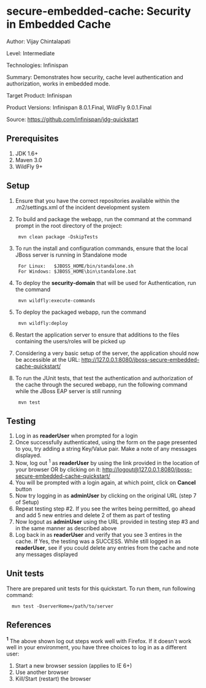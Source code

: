 secure-embedded-cache: Security in Embedded Cache
============================================
Author: Vijay Chintalapati

Level: Intermediate

Technologies: Infinispan

Summary: Demonstrates how security, cache level authentication and authorization, works in embedded mode.

Target Product: Infinispan

Product Versions: Infinispan 8.0.1.Final, WildFly 9.0.1.Final

Source: <https://github.com/infinispan/jdg-quickstart>

Prerequisites
-------------
1. JDK 1.6+
2. Maven 3.0
3. WildFly 9+

Setup
-----
1. Ensure that you have the correct repositories available within the .m2/settings.xml of the incident development system
2. To build and package the webapp, run the command at the command prompt in the root directory of the project:

        mvn clean package -DskipTests

3. To run the install and configuration commands, ensure that the local JBoss server is running in Standalone mode

        For Linux:   $JBOSS_HOME/bin/standalone.sh
        For Windows: $JBOSS_HOME\bin\standalone.bat

4. To deploy the __security-domain__ that will be used for Authentication, run the command

        mvn wildfly:execute-commands

5. To deploy the packaged webapp, run the command

        mvn wildfly:deploy

6. Restart the application server to ensure that additions to the files containing the users/roles will be picked up
7. Considering a very basic setup of the server, the application should now be accessible at the URL: http://127.0.0.1:8080/jboss-secure-embedded-cache-quickstart/
8. To run the JUnit tests, that test the authentication and authorization of the cache through the secured webapp, run the following command while the JBoss EAP server is still running

        mvn test

Testing
-------
1. Log in as __readerUser__ when prompted for a login
2. Once successfully authenticated, using the form on the page presented to you, try adding a string Key/Value pair. Make a note of any messages displayed.
3. Now, log out <sup>1</sup> as __readerUser__ by using the link provided in the location of your browser OR by clicking on it: [http://logout@127.0.0.1:8080/jboss-secure-embedded-cache-quickstart/](http://logout@127.0.0.1:8080/secure-embedded-cache-quickstart/)
4. You will be prompted with a login again, at which point, click on __Cancel__ button
5. Now try logging in as __adminUser__ by clicking on the original URL (step 7 of Setup)
6. Repeat testing step #2. If you see the writes being permitted, go ahead and add 5 new entries and delete 2 of them as part of testing
7. Now logout as __adminUser__ using the URL provided in testing step #3 and in the same manner as described above
8. Log back in as __readerUser__ and verify that you see 3 entires in the cache. If Yes, the testing was a SUCCESS. While still logged in as __readerUser__, see if you could delete any entries from the cache and note any messages displayed

Unit tests
----------
There are prepared unit tests for this quickstart. To run them, run following command:

      mvn test -DserverHome=/path/to/server

References
----------
<b><sup>1</sup></b> The above shown log out steps work well with Firefox. If it doesn't work well in your environment, you have three choices to log in as a different user:

1. Start a new browser session  (applies to IE 6+)
2. Use another browser 
3. Kill/Start (restart) the browser 

